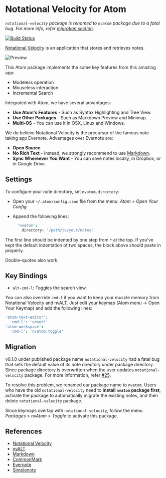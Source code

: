 # Notational Velocity for Atom

*`notational-velocity` package is renamed to `nvatom` package due to a fatal bug. For more info, refer [migration section](#migration).*

[![Build Status][3]][4]

[Notational Velocity][1] is an application that stores and retrieves notes.

![Preview][5]

This Atom package implements the some key features from this amazing app:

- Modeless operation
- Mouseless interaction
- Incremental Search

Integrated with Atom, we have several advantages:

- __Use Atom's Features__ - Such as Syntax Highlighting and Tree View.
- __Use Other Packages__ - Such as Markdown Preview and Minimap.
- __Multi-OS__ - You can use it in OSX, Linux and Windows.

We do believe Notational Velocity is the precursor of the famous note-taking app Evernote. Advantages over Evernote are:

- __Open Source__
- __No Rich Text__ - Instead, we strongly recommend to use [Markdown][2].
- __Sync Whereever You Want__ - You can save notes locally, in Dropbox, or in Google Drive.

## Settings

To configure your note directory, set `nvatom.directory`:

* Open your `~/.atom/config.cson` file from the menu: *Atom > Open Your Config*
* Append the following lines:

    ```cson
      'nvatom':
        directory: '/path/to/your/notes'
    ```

The first line should be indented by one step from `*` at the top. If you've
kept the default indentation of two spaces, the block above should paste in
properly.

Double-quotes also work.

## Key Bindings

- `alt-cmd-l`: Toggles the search view.

You can also override `cmd-l` if you want to keep your muscle memory from Notational Velocity and nvALT. Just edit your keymap (Atom menu -> Open Your Keymap) and add the following lines:

```cson
'atom-text-editor':
  'cmd-l': 'unset!'
'atom-workspace':
  'cmd-l': 'nvatom:toggle'
```

## Migration

v0.1.0 under published package name `notational-velocity` had a fatal bug that sets the default value of its note directory under package directory. Since package directory is overwritten when the user updates `notational-velocity` package. For more information, refer [#25][6].

To resolve this problem, we renamed our package name to `nvatom`. Users who have the old `notational-velocity` need to **install `nvatom` package first**, activate the package to automatically migrate the existing notes, and then delete `notational-velocity` package.

Since keymaps overlap with `notational-velocity`, follow the menu *Packages > nvAtom > Toggle* to activate this package.

## References

- [Notational Velocity](http://notational.net/)
- [nvALT](http://brettterpstra.com/projects/nvalt/)
- [Markdown](http://daringfireball.net/projects/markdown/)
- [CommonMark](http://commonmark.org/)
- [Evernote](https://evernote.com/)
- [Simplenote](http://simplenote.com/)

[1]: http://notational.net/
[2]: http://daringfireball.net/projects/markdown/syntax
[3]: https://travis-ci.org/seongjaelee/notational-velocity.svg?branch=master
[4]: https://travis-ci.org/seongjaelee/notational-velocity
[5]: https://cloud.githubusercontent.com/assets/948301/7246990/2e2b4c6e-e7b9-11e4-93b0-57954e011e81.gif
[6]: https://github.com/seongjaelee/notational-velocity/issues/25
